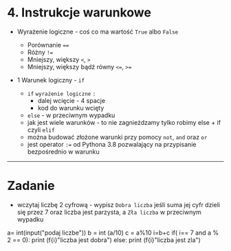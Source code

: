 # 4. Instrukcje warunkowe

- Wyrażenie logiczne - coś co ma wartość `True` albo `False`
  - Porównanie `==`
  - Różny `!=`
  - Mniejszy, większy `<`, `>`
  - Mniejszy, większy  bądź równy `<=`, `>=`

- 1 Warunek logiczny - `if` <warunek logiczny> 
  - `if` `wyrażenie logiczne` `:`
    - dalej wcięcie - 4 spacje
    - kod do warunku wcięty
  - `else` - w przeciwnym wypadku
  - jak jest wiele warunków - to nie zagnieżdzamy tylko robimy else + if czyli `elif`
  - można budować złożone warunki przy pomocy `not`, `and` oraz `or`
  - jest operator `:=` od Pythona 3.8 pozwalający na przypisanie bezpośrednio w warunku
  

---
# Zadanie

- wczytaj liczbę 2 cyfrową - wypisz `Dobra liczba` jeśli suma jej cyfr dzieli się przez 7 oraz liczba jest parzysta, a `Zła liczba` w przeciwnym wypadku 



a= int(input("podaj liczbe"))
b = int (a/10)
c = a%10
i=b+c
if( i== 7 and a % 2 ==  0):
    print (f{i}"liczba jest dobra")
else:
    print (f{i}"liczba jest zla")

